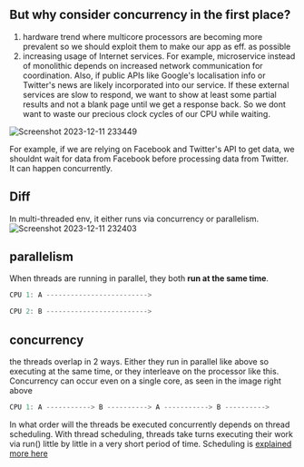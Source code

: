 ## But why consider concurrency in the first place?
1) hardware trend where multicore processors are becoming more prevalent so we should exploit them to make our app as eff. as possible
2) increasing usage of Internet services. For example, microservice instead of monolithic depends on increased network communication for
coordination. Also, if public APIs like Google's localisation info or Twitter's news are likely incorporated into our service. If these
external services are slow to respond, we want to show at least some partial results and not a blank page until we get a response back.
So we dont want to waste our precious clock cycles of our CPU while waiting.

![Screenshot 2023-12-11 233449](https://github.com/brian6484/CSKnowledge/assets/56388433/46a373a4-dd13-4b76-b6a9-03ce9a4677b9)


For example, if we are relying on Facebook and Twitter's API to get data, we shouldnt wait for data from Facebook before processing data
from Twitter. It can happen concurrently.


## Diff
In multi-threaded env, it either runs via concurrency or parallelism.
![Screenshot 2023-12-11 232403](https://github.com/brian6484/CSKnowledge/assets/56388433/4c68d711-580e-4bbd-9f89-9b3311031e61)

## parallelism
When threads are running in parallel, they both **run at the same time**.
```java
CPU 1: A ------------------------->

CPU 2: B ------------------------->
```

## concurrency
the threads overlap in 2 ways. Either they run in parallel like above so executing at the same time, or they interleave on the processor like
this. Concurrency can occur even on a single core, as seen in the image right above
```java
CPU 1: A -----------> B ----------> A -----------> B ---------->
```

In what order will the threads be executed concurrently depends on thread scheduling. With thread scheduling, threads take turns executing their work via run() little
by little in a very short period of time. Scheduling is [explained more here](https://github.com/brian6484/CSKnowledge/blob/main/thread%20scheduling.md)

